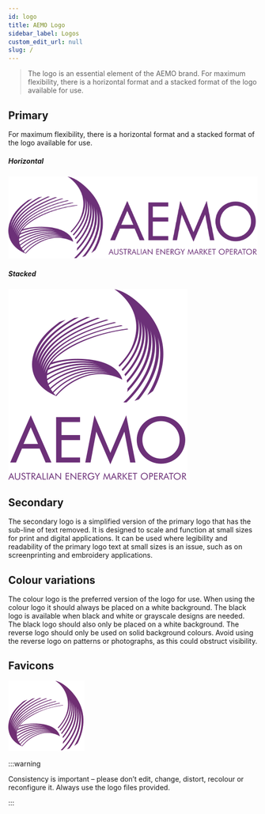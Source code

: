```yaml
---
id: logo
title: AEMO Logo
sidebar_label: Logos
custom_edit_url: null
slug: /
---
```


> The logo is an essential element of the AEMO brand.
For maximum flexibility, there is a horizontal format and a stacked format of the logo available for use.




## Primary

For maximum flexibility, there is a horizontal format and a stacked format of the logo available for use.

##### Horizontal

![img](../static/img/logos/logo-primary-dark.svg) 

##### Stacked

![img](../static/img/logos/logo-primary-dark-v.svg)

## Secondary

The secondary logo is a simplified version of the primary logo that has the sub-line of text removed. It is designed to scale and function at small sizes for print and digital applications. It can be used where legibility and readability of the primary logo text at small sizes is an issue, such as on screenprinting and embroidery applications.

## Colour variations

The colour logo is the preferred version of the logo for use. When using the colour logo it should always be placed on a white background.
The black logo is available when black and white or grayscale designs are needed. The black logo should also only be placed on a white background.
The reverse logo should only be used on solid background colours. Avoid using the reverse logo on patterns or photographs, as this could obstruct visibility.

## Favicons
![img](../static/img/logo.svg)


:::warning

Consistency is important – please don’t edit, change, distort, recolour or reconfigure it. Always use the logo files provided.

:::